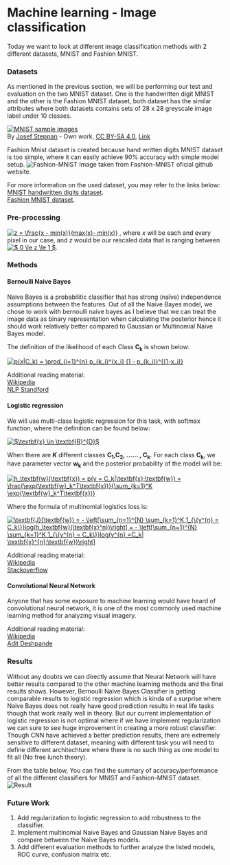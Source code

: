 # Machine learning - Image classification

Today we want to look at different image classification methods with 2 different datasets, MNIST and Fashion MNIST.

### Datasets 

As mentioned in the previous section, we will be performing our test and evaluation on the two MNIST dataset. One is the handwritten digit MNIST and the other is the Fashion MNIST dataset, both dataset has the similar attributes where both datasets contains sets of 28 x 28 greyscale image label under 10 classes.

<p><a href="https://commons.wikimedia.org/wiki/File:MnistExamples.png#/media/File:MnistExamples.png"><img src="https://upload.wikimedia.org/wikipedia/commons/2/27/MnistExamples.png" alt="MNIST sample images"></a><br>By <a href="//commons.wikimedia.org/w/index.php?title=User:Jost_swd15&amp;action=edit&amp;redlink=1" class="new" title="User:Jost swd15 (page does not exist)">Josef Steppan</a> - <span class="int-own-work" lang="en">Own work</span>, <a href="https://creativecommons.org/licenses/by-sa/4.0" title="Creative Commons Attribution-Share Alike 4.0">CC BY-SA 4.0</a>, <a href="https://commons.wikimedia.org/w/index.php?curid=64810040">Link</a></p>

Fashion Mnist dataset is created because hand written digits MNIST dataset is too simple, where it can easily achieve 90% accuracy with simple model setup.
![Fashion-MNIST](https://github.com/zalandoresearch/fashion-mnist/blob/master/doc/img/fashion-mnist-sprite.png)
Image taken from Fashion-MNIST oficial github website.

For more information on the used dataset, you may refer to the links below: <br /> 
[MNIST handwritten digits dataset](yann.lecun.com/exdb/mnist/). <br /> 
[Fashion MNIST dataset](https://github.com/zalandoresearch/fashion-mnist). <br /> 

### Pre-processing 

<a href="https://www.codecogs.com/eqnedit.php?latex=z&space;=&space;\frac{x&space;-&space;min(x)}{max(x)-&space;min(x)}" target="_blank"><img src="https://latex.codecogs.com/gif.latex?z&space;=&space;\frac{x&space;-&space;min(x)}{max(x)-&space;min(x)}" title="z = \frac{x - min(x)}{max(x)- min(x)}" /></a> 
, where _x_ will be each and every pixel in our case, and _z_ would be our rescaled data that is ranging between <a href="https://www.codecogs.com/eqnedit.php?latex=$&space;0&space;\le&space;z&space;\le&space;1&space;$" target="_blank"><img src="https://latex.codecogs.com/gif.latex?$&space;0&space;\le&space;z&space;\le&space;1&space;$" title="$ 0 \le z \le 1 $" /></a>.

### Methods 

#### Bernoulli Naive Bayes 
Naive Bayes is a probabilitic classifier that has strong (naïve) independence assumptions between the features. Out of all the Naive Bayes model, we chose to work with bernoulli naive bayes as I believe that we can treat the image data as binary representation when calculating the posterior hence it should work relatively better compared to Gaussian or Multinomial Naive Bayes model.

The definition of the likelihood of each Class <b>C<sub>k</sub></b> is shown below: <br />

<a href="https://www.codecogs.com/eqnedit.php?latex=p(x|C_k)&space;=&space;\prod_{i=1}^{n}&space;p_{k_i}^{x_i}&space;(1&space;-&space;p_{k_i})^{(1-x_i)}" target="_blank"><img src="https://latex.codecogs.com/gif.latex?p(x|C_k)&space;=&space;\prod_{i=1}^{n}&space;p_{k_i}^{x_i}&space;(1&space;-&space;p_{k_i})^{(1-x_i)}" title="p(x|C_k) = \prod_{i=1}^{n} p_{k_i}^{x_i} (1 - p_{k_i})^{(1-x_i)}" /></a>

Additional reading material: <br />
[Wikipedia](https://en.wikipedia.org/wiki/Naive_Bayes_classifier#Bernoulli_naive_Bayes) <br />
[NLP Standford](https://nlp.stanford.edu/IR-book/html/htmledition/the-bernoulli-model-1.html) <br />

#### Logistic regression 
We will use multi-class logistic regression for this task, with softmax function, where the definition can be found below: 

<a href="https://www.codecogs.com/eqnedit.php?latex=$\textbf{x}&space;\in&space;\textbf{R}^{D}$" target="_blank"><img src="https://latex.codecogs.com/gif.latex?$\textbf{x}&space;\in&space;\textbf{R}^{D}$" title="$\textbf{x} \in \textbf{R}^{D}$" /></a>

When there are <b>_K_</b> different classes <b>C<sub>1</sub>,C<sub>2</sub>, ...... , C<sub>k</sub></b>. For each class <b>C<sub>k</sub></b>, we have parameter vector <b>w<sub>k</sub></b> and the posterior probability of the model will be: 

<a href="https://www.codecogs.com/eqnedit.php?latex=h_\textbf{w}(\textbf{x})&space;=&space;p(y&space;=&space;C_k|\textbf{x};\textbf{w})&space;=&space;\frac{\exp(\textbf{w}_k^T\textbf{x})}{\sum_{k=1}^K&space;\exp(\textbf{w}_k^T\textbf{x})}" target="_blank"><img src="https://latex.codecogs.com/gif.latex?h_\textbf{w}(\textbf{x})&space;=&space;p(y&space;=&space;C_k|\textbf{x};\textbf{w})&space;=&space;\frac{\exp(\textbf{w}_k^T\textbf{x})}{\sum_{k=1}^K&space;\exp(\textbf{w}_k^T\textbf{x})}" title="h_\textbf{w}(\textbf{x}) = p(y = C_k|\textbf{x};\textbf{w}) = \frac{\exp(\textbf{w}_k^T\textbf{x})}{\sum_{k=1}^K \exp(\textbf{w}_k^T\textbf{x})}" /></a>

Where the formula of multinomial logistics loss is:

<a href="https://www.codecogs.com/eqnedit.php?latex=\textbf{J}(\textbf{w})&space;=&space;-&space;\left[\sum_{n=1}^{N}&space;\sum_{k=1}^K&space;1_{\{y^{n}&space;=&space;C_k\}}log(h_\textbf{w}(\textbf{x}^n))\right]&space;=&space;-&space;\left[\sum_{n=1}^{N}&space;\sum_{k=1}^K&space;1_{\{y^{n}&space;=&space;C_k\}}log(y^{n}&space;=C_k|&space;\textbf{x}^{n};\textbf{w})\right]" target="_blank"><img src="https://latex.codecogs.com/gif.latex?\textbf{J}(\textbf{w})&space;=&space;-&space;\left[\sum_{n=1}^{N}&space;\sum_{k=1}^K&space;1_{\{y^{n}&space;=&space;C_k\}}log(h_\textbf{w}(\textbf{x}^n))\right]&space;=&space;-&space;\left[\sum_{n=1}^{N}&space;\sum_{k=1}^K&space;1_{\{y^{n}&space;=&space;C_k\}}log(y^{n}&space;=C_k|&space;\textbf{x}^{n};\textbf{w})\right]" title="\textbf{J}(\textbf{w}) = - \left[\sum_{n=1}^{N} \sum_{k=1}^K 1_{\{y^{n} = C_k\}}log(h_\textbf{w}(\textbf{x}^n))\right] = - \left[\sum_{n=1}^{N} \sum_{k=1}^K 1_{\{y^{n} = C_k\}}log(y^{n} =C_k| \textbf{x}^{n};\textbf{w})\right]" /></a>

Additional reading material:  <br />
[Wikipedia](https://en.wikipedia.org/wiki/Logistic_regression) <br />
[Stackoverflow](https://stackoverflow.com/questions/36051506/difference-between-logistic-regression-and-softmax-regression) <br />

#### Convolutional Neural Network 

Anyone that has some exposure to machine learning would have heard of convolutional neural network, it is one of the most commonly used machine learning method for analyzing visual imagery. 

Additional reading material: <br />
[Wikipedia](https://en.wikipedia.org/wiki/Convolutional_neural_network) <br />
[Adit Deshpande](https://adeshpande3.github.io/A-Beginner%27s-Guide-To-Understanding-Convolutional-Neural-Networks/) <br />

### Results 

Without any doubts we can directly assume that Neural Network will have better results compared to the other machine learning methods and the final results shows. However, Bernoulli Naive Bayes Classifier is getting comparable results to logistic regression which is kinda of a surprise where Naive Bayes does not really have good prediction results in real life tasks though that work really well in theory. But our current implementation of logistic regression is not optimal where if we have implement regularization we can sure to see huge improvement in creating a more robust classifier. Though CNN have achieved a better prediction results, there are extremely sensitive to different dataset, meaning with different task you will need to define different architechture where there is no such thing as one model to fit all (No free lunch theory).

From the table below, You can find the summary of accuracy/performance of all the different classifiers for MNIST and Fashion-MNIST dataset.
![Result](https://github.com/MingSheng92/Image_Classification/blob/master/img/result.JPG)

### Future Work 
1. Add regularization to logistic regression to add robustness to the classifier.
2. Implement multinomial Naive Bayes and Gaussian Naive Bayes and compare between the Naive Bayes models.
3. Add different evaluation methods to further analyze the listed models, ROC curve, confusion matrix etc.
